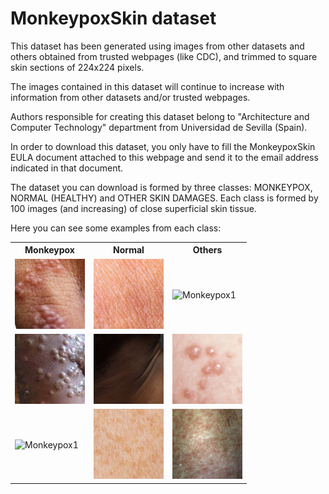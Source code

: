 <!DOCTYPE html>
<html>
<body>

<h1>MonkeypoxSkin dataset</h1>

<p>This dataset has been generated using images from other datasets and others obtained from trusted webpages (like CDC), and trimmed to square skin sections of 224x224 pixels.</p>

<p>The images contained in this dataset will continue to increase with information from other datasets and/or trusted webpages.</p>

<p>Authors responsible for creating this dataset belong to "Architecture and Computer Technology" department from Universidad de Sevilla (Spain).</p>

<p>In order to download this dataset, you only have to fill the MonkeypoxSkin EULA document attached to this webpage and send it to the email address indicated in that document.</p>

<p>The dataset you can download is formed by three classes: MONKEYPOX, NORMAL (HEALTHY) and OTHER SKIN DAMAGES. Each class is formed by 100 images (and increasing) of close superficial skin tissue.</p>

<p>Here you can see some examples from each class:</p>
 
  <table>
  <tr>
    <th>Monkeypox</th>
    <th>Normal</th>
    <th>Others</th>
  </tr>
  <tr>
    <td><img src="https://github.com/mjdominguez/MonkeypoxSkinImages/blob/main/Examples/mkp1.jpg" alt="Monkeypox1" width="112" height="112"> </td>
    <td><img src="https://github.com/mjdominguez/MonkeypoxSkinImages/blob/main/Examples/nor1.jpg" alt="Monkeypox1" width="112" height="112"> </td>
    <td><img src="https://github.com/mjdominguez/MonkeypoxSkinImages/blob/main/Examples/oth1.jpg" alt="Monkeypox1" width="112" height="112"> </td>
  </tr>
  <tr>
    <td><img src="https://github.com/mjdominguez/MonkeypoxSkinImages/blob/main/Examples/mkp2.jpg" alt="Monkeypox1" width="112" height="112"> </td>
    <td><img src="https://github.com/mjdominguez/MonkeypoxSkinImages/blob/main/Examples/nor2.jpg" alt="Monkeypox1" width="112" height="112"> </td>
    <td><img src="https://github.com/mjdominguez/MonkeypoxSkinImages/blob/main/Examples/oth2.jpg" alt="Monkeypox1" width="112" height="112"> </td>
  </tr>
  <tr>
    <td><img src="https://github.com/mjdominguez/MonkeypoxSkinImages/blob/main/Examples/mkp3.jpg" alt="Monkeypox1" width="112" height="112"> </td>
    <td><img src="https://github.com/mjdominguez/MonkeypoxSkinImages/blob/main/Examples/nor3.jpg" alt="Monkeypox1" width="112" height="112"> </td>
    <td><img src="https://github.com/mjdominguez/MonkeypoxSkinImages/blob/main/Examples/oth3.jpg" alt="Monkeypox1" width="112" height="112"> </td>
  </tr>
</table> 
  
</body>
</html> 
